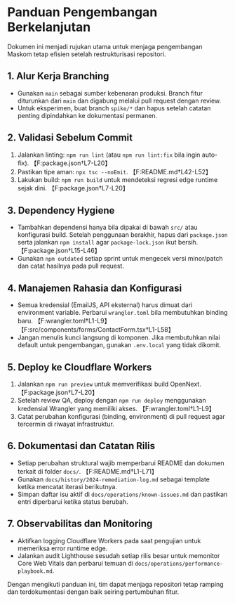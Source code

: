 # Panduan Pengembangan Berkelanjutan

Dokumen ini menjadi rujukan utama untuk menjaga pengembangan Maskom tetap efisien setelah restrukturisasi repositori.

## 1. Alur Kerja Branching
- Gunakan `main` sebagai sumber kebenaran produksi. Branch fitur diturunkan dari `main` dan digabung melalui pull request dengan review.
- Untuk eksperimen, buat branch `spike/*` dan hapus setelah catatan penting dipindahkan ke dokumentasi permanen.

## 2. Validasi Sebelum Commit
1. Jalankan linting: `npm run lint` (atau `npm run lint:fix` bila ingin auto-fix). 【F:package.json†L7-L20】
2. Pastikan tipe aman: `npx tsc --noEmit`. 【F:README.md†L42-L52】
3. Lakukan build: `npm run build` untuk mendeteksi regresi edge runtime sejak dini. 【F:package.json†L7-L20】

## 3. Dependency Hygiene
- Tambahkan dependensi hanya bila dipakai di bawah `src/` atau konfigurasi build. Setelah penggunaan berakhir, hapus dari `package.json` serta jalankan `npm install` agar `package-lock.json` ikut bersih. 【F:package.json†L15-L46】
- Gunakan `npm outdated` setiap sprint untuk mengecek versi minor/patch dan catat hasilnya pada pull request.

## 4. Manajemen Rahasia dan Konfigurasi
- Semua kredensial (EmailJS, API eksternal) harus dimuat dari environment variable. Perbarui `wrangler.toml` bila membutuhkan binding baru. 【F:wrangler.toml†L1-L9】【F:src/components/forms/ContactForm.tsx†L1-L58】
- Jangan menulis kunci langsung di komponen. Jika membutuhkan nilai default untuk pengembangan, gunakan `.env.local` yang tidak dikomit.

## 5. Deploy ke Cloudflare Workers
1. Jalankan `npm run preview` untuk memverifikasi build OpenNext. 【F:package.json†L7-L20】
2. Setelah review QA, deploy dengan `npm run deploy` menggunakan kredensial Wrangler yang memiliki akses. 【F:wrangler.toml†L1-L9】
3. Catat perubahan konfigurasi (binding, environment) di pull request agar tercermin di riwayat infrastruktur.

## 6. Dokumentasi dan Catatan Rilis
- Setiap perubahan struktural wajib memperbarui README dan dokumen terkait di folder `docs/`. 【F:README.md†L1-L71】
- Gunakan `docs/history/2024-remediation-log.md` sebagai template ketika mencatat iterasi berikutnya.
- Simpan daftar isu aktif di `docs/operations/known-issues.md` dan pastikan entri diperbarui ketika status berubah.

## 7. Observabilitas dan Monitoring
- Aktifkan logging Cloudflare Workers pada saat pengujian untuk memeriksa error runtime edge.
- Jalankan audit Lighthouse sesudah setiap rilis besar untuk memonitor Core Web Vitals dan perbarui temuan di `docs/operations/performance-playbook.md`.

Dengan mengikuti panduan ini, tim dapat menjaga repositori tetap ramping dan terdokumentasi dengan baik seiring pertumbuhan fitur.
